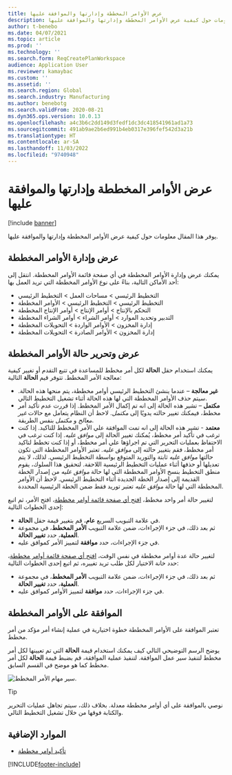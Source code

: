 ```yaml
---
title: عرض الأوامر المخططة وإدارتها والموافقة عليها
description: يوفر هذا المقال معلومات حول كيفية عرض الأوامر المخططة وإدارتها والموافقة عليها.
author: t-benebo
ms.date: 04/07/2021
ms.topic: article
ms.prod: ''
ms.technology: ''
ms.search.form: ReqCreatePlanWorkspace
audience: Application User
ms.reviewer: kamaybac
ms.custom: ''
ms.assetid: ''
ms.search.region: Global
ms.search.industry: Manufacturing
ms.author: benebotg
ms.search.validFrom: 2020-08-21
ms.dyn365.ops.version: 10.0.13
ms.openlocfilehash: a4c3b6c2dd149d3fedf1dc3dc418541961ad1a73
ms.sourcegitcommit: 491ab9ae2b6ed991b4eb0317e396fef542d3a21b
ms.translationtype: HT
ms.contentlocale: ar-SA
ms.lasthandoff: 11/03/2022
ms.locfileid: "9740948"
---
```

# <a name="view-manage-and-approve-planned-orders"></a>عرض الأوامر المخططة وإدارتها والموافقة عليها

[!include [banner](../../includes/banner.md)]

يوفر هذا المقال معلومات حول كيفية عرض الأوامر المخططة وإدارتها والموافقة عليها.

## <a name="view-and-manage-planned-orders"></a><a name="view-planned-orders"></a>عرض وإدارة الأوامر المخططة

يمكنك عرض وإدارة الأوامر المخططة في أي صفحة قائمة الأوامر المخططة. انتقل إلى أحد الأماكن التالية، بناءً على نوع الأوامر المخططة التي تريد العمل بها:

- التخطيط الرئيسي \> مساحات العمل \> التخطيط الرئيسي
- التخطيط الرئيسي \> التخطيط الرئيسي \> الأوامر المخططة
- التحكم بالإنتاج‬ \> أوامر الإنتاج \> أوامر الإنتاج المخططة
- التدبير وتحديد الموارد \> أوامر الشراء \> أوامر الشراء المخططة
- إدارة المخزون \> الأوامر الواردة \> التحويلات المخططة
- إدارة المخزون \> الأوامر الصادرة \> التحويلات المخططة

## <a name="view-and-edit-the-status-of-planned-orders"></a>عرض وتحرير حالة الأوامر المخططة

يمكنك استخدام حقل **الحالة** لكل أمر مخطط للمساعدة في تتبع التقدم أو تغيير كيفية معالجة الأمر المخطط. تتوفر قيم **الحالة** التالية:

- **غير معالجة** – عندما ينشئ التخطيط الرئيسي أوامر مخططة، يتم منحها هذه الحالة. سيتم حذف الأوامر المخططة التي لها هذه الحالة أثناء تشغيل التخطيط التالي.
- **مكتمل** – تشير هذه الحالة إلى انه تم إكمال الأمر المخطط. إذا قررت عدم تأكيد أمر مخطط، فيمكنك تغيير حالته يدويًا إلى *مكتمل*. لاحظ أن النظام يتعامل مع حالات *غير معالج* و *مكتمل* بنفس الطريقة.
- **معتمد** - تشير هذه الحالة إلى انه تمت الموافقة علي الأمر المخطط للتاكيد. إذا كنت ترغب في تأكيد أمر مخطط، يُمكنك تغيير الحالة إلى *موافق عليه*. إذا كنت ترغب في الاحتفاظ بعمليات التحرير التي تم اجراؤها علي أمر مخطط، أو إذا كنت تخطط لتاكيد أمر مخطط، فقم بتغيير حالته إلى *موافق عليه*. تعتبر الأوامر المخططة التي تكون حالتها *موافق عليه* ثابتة والتوريد المتوقع بواسطة التخطيط الرئيسي. لذلك، لا يتم تعديلها أو حذفها أثناء عمليات التخطيط الرئيسية اللاحقة. لتحقيق هذا السلوك، يقوم منطق التخطيط بنسخ الأوامر المخططة التي لها حالة *موافق عليه* من إصدار الخطة القديمة إلى إصدار الخطة الجديدة أثناء التخطيط الرئيسي. لاحظ أن الأوامر المخططة التي لها حالة *موافق عليه* تعتبر توريد فقط ضمن الخطة الرئيسية المحددة.

لتغيير حالة أمر واحد مخطط، [افتح أي صفحة قائمة أوامر مخططة](#view-planned-orders)، افتح الأمر، ثم اتبع إحدى الخطوات التالية:

- في علامة التبويب السريع **عام**، قم بتغيير قيمة حقل **الحالة**.
- ثم بعد ذلك، في جزء الإجراءات، ضمن علامة التبويب **الأمر المخطط**، في مجموعة **العملية**، حدد **تغيير الحالة**.
- في جزء الإجراءات، حدد **موافقة‬** لتمييز الأمر كموافق عليه.

لتغيير حالة عدة أوامر مخططة في نفس الوقت، [افتح أي صفحة قائمة أوامر مخططة](#view-planned-orders)، حدد خانة الاختيار لكل طلب تريد تغييره، ثم اتبع إحدى الخطوات التالية:

- ثم بعد ذلك، في جزء الإجراءات، ضمن علامة التبويب **الأمر المخطط**، في مجموعة **العملية**، حدد **تغيير الحالة**.
- في جزء الإجراءات، حدد **موافقة‬** لتمييز الأوامر كموافق عليه.

## <a name="approve-planned-orders"></a>الموافقة على الأوامر المخططة

تعتبر الموافقة على الأوامر المخططة خطوة اختيارية في عملية إنشاء أمر مؤكد من أمر مخطط.

يوضح الرسم التوضيحي التالي كيف يمكنك استخدام قيمة **الحالة** التي تم تعيينها لكل أمر مخطط لتنفيذ سير عمل الموافقة. لتنفيذ عملية الموافقة، قم بضبط قيمة **الحالة** لكل أمر مخطط كما هو موضح في القسم السابق.

![سير مهام الأمر المخطط.](media/approved-planned-orders-1.png)

> [!TIP]
> نوصي بالموافقة على أي أوامر مخططة معدلة. بخلاف ذلك، سيتم تجاهل عمليات التحرير والكتابة فوقها من خلال تشغيل التخطيط التالي.

## <a name="additional-resources"></a>الموارد الإضافية

- [تأكيد أوامر مخططة](planned-order-firming.md)

[!INCLUDE[footer-include](../../../includes/footer-banner.md)]
